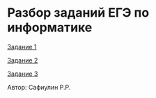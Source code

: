 # Разбор заданий ЕГЭ по информатике


[Задание 1](LESSON1/LESSON1.MD)

[Задание 2](LESSON2/LESSON2.MD)

[Задание 3](LESSON3/LESSON3.MD)

Автор: Сафиулин Р.Р.